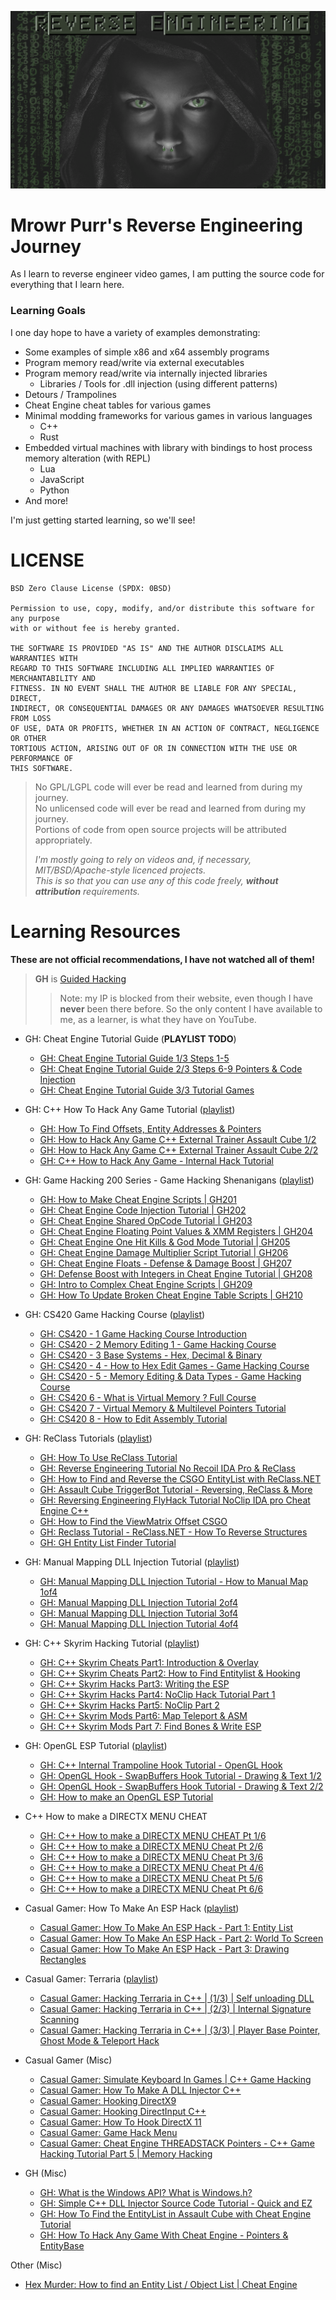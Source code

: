 ![Reverse Engineering](Images/Logo.png)

# Mrowr Purr's Reverse Engineering Journey

As I learn to reverse engineer video games, I am putting the source code for everything that I learn here.

### Learning Goals

I one day hope to have a variety of examples demonstrating:

- Some examples of simple x86 and x64 assembly programs
- Program memory read/write via external executables
- Program memory read/write via internally injected libraries
  - Libraries / Tools for .dll injection (using different patterns)
- Detours / Trampolines
- Cheat Engine cheat tables for various games
- Minimal modding frameworks for various games in various languages
  - C++
  - Rust
- Embedded virtual machines with library with bindings to host process memory alteration (with REPL)
  - Lua
  - JavaScript
  - Python
- And more!

I'm just getting started learning, so we'll see!

# LICENSE

```
BSD Zero Clause License (SPDX: 0BSD)

Permission to use, copy, modify, and/or distribute this software for any purpose
with or without fee is hereby granted.

THE SOFTWARE IS PROVIDED "AS IS" AND THE AUTHOR DISCLAIMS ALL WARRANTIES WITH
REGARD TO THIS SOFTWARE INCLUDING ALL IMPLIED WARRANTIES OF MERCHANTABILITY AND
FITNESS. IN NO EVENT SHALL THE AUTHOR BE LIABLE FOR ANY SPECIAL, DIRECT,
INDIRECT, OR CONSEQUENTIAL DAMAGES OR ANY DAMAGES WHATSOEVER RESULTING FROM LOSS
OF USE, DATA OR PROFITS, WHETHER IN AN ACTION OF CONTRACT, NEGLIGENCE OR OTHER
TORTIOUS ACTION, ARISING OUT OF OR IN CONNECTION WITH THE USE OR PERFORMANCE OF
THIS SOFTWARE.
```

> No GPL/LGPL code will ever be read and learned from during my journey.  
> No unlicensed code will ever be read and learned from during my journey.  
> Portions of code from open source projects will be attributed appropriately.
> 
> _I'm mostly going to rely on videos and, if necessary, MIT/BSD/Apache-style licenced projects._  
> _This is so that you can use any of this code freely, **without attribution** requirements._

# Learning Resources

**These are not official recommendations, I have not watched all of them!**

> **GH** is [Guided Hacking](https://www.youtube.com/@GuidedHacking)
> > Note: my IP is blocked from their website, even though I have **never** been there before.
> > So the only content I have available to me, as a learner, is what they have on YouTube. 

- GH: Cheat Engine Tutorial Guide (**PLAYLIST TODO**)
  - [GH: Cheat Engine Tutorial Guide 1/3 Steps 1-5](https://youtu.be/Nib69uZJCaA)
  - [GH: Cheat Engine Tutorial Guide 2/3 Steps 6-9 Pointers & Code Injection](https://youtu.be/yjdSxL2DWfE)
  - [GH: Cheat Engine Tutorial Guide 3/3 Tutorial Games](https://youtu.be/H9_0exi5tCU)

- GH: C++ How To Hack Any Game Tutorial ([playlist](https://www.youtube.com/playlist?list=PL2C03D3BB7FAF2EA0))
  - [GH: How To Find Offsets, Entity Addresses & Pointers](https://youtu.be/YaFlh2pIKAg)
  - [GH: How to Hack Any Game C++ External Trainer Assault Cube 1/2](https://youtu.be/wiX5LmdD5yk)
  - [GH: How to Hack Any Game C++ External Trainer Assault Cube 2/2](https://youtu.be/UMt1daXknes)
  - [GH: C++ How to Hack Any Game - Internal Hack Tutorial](https://youtu.be/hlioPJ_uB7M)

- GH: Game Hacking 200 Series - Game Hacking Shenanigans ([playlist](https://www.youtube.com/playlist?list=PLt9cUwGw6CYFKVpM1mJoz2yBMVMjl_f5F))
  - [GH: How to Make Cheat Engine Scripts | GH201](https://youtu.be/BofjhNsR-FU)
  - [GH: Cheat Engine Code Injection Tutorial | GH202](https://youtu.be/I9xO2mtpYgI)
  - [GH: Cheat Engine Shared OpCode Tutorial | GH203](https://youtu.be/Twj1cdG6DcE)
  - [GH: Cheat Engine Floating Point Values & XMM Registers | GH204](https://youtu.be/EL0rGxCz0gs)
  - [GH: Cheat Engine One Hit Kills & God Mode Tutorial | GH205](https://youtu.be/9eNbydCXW-E)
  - [GH: Cheat Engine Damage Multiplier Script Tutorial | GH206](https://youtu.be/nv6Iidq7BTA)
  - [GH: Cheat Engine Floats - Defense & Damage Boost | GH207](https://youtu.be/zxb_OC8-wl4)
  - [GH: Defense Boost with Integers in Cheat Engine Tutorial | GH208](https://youtu.be/J6yqIyYOGXU)
  - [GH: Intro to Complex Cheat Engine Scripts | GH209](https://youtu.be/0_-0nxd805I)
  - [GH: How To Update Broken Cheat Engine Table Scripts | GH210](https://youtu.be/Aa7TEpeiD2c)

- GH: CS420 Game Hacking Course ([playlist](https://www.youtube.com/playlist?list=PLt9cUwGw6CYG1b4L76vZ49tvI2mfmRSCl))
  - [GH: CS420 - 1 Game Hacking Course Introduction](https://youtu.be/hj4rhfnikVs)
  - [GH: CS420 - 2 Memory Editing 1 - Game Hacking Course](https://youtu.be/xOBE_vWDX_I)
  - [GH: CS420 - 3 Base Systems - Hex, Decimal & Binary](https://youtu.be/nA7o5kmH6wg)
  - [GH: CS420 - 4 - How to Hex Edit Games - Game Hacking Course](https://youtu.be/EpcK8uk7lcY)
  - [GH: CS420 - 5 - Memory Editing & Data Types - Game Hacking Course](https://youtu.be/6KNNRqjpgGE)
  - [GH: CS420 6 - What is Virtual Memory ? Full Course](https://youtu.be/aPNcEckD1Qk)
  - [GH: CS420 7 - Virtual Memory & Multilevel Pointers Tutorial](https://youtu.be/_W0xdVO8-j4)
  - [GH: CS420 8 - How to Edit Assembly Tutorial](https://youtu.be/_Sm84vARhbw)

- GH: ReClass Tutorials ([playlist](https://www.youtube.com/playlist?list=PLt9cUwGw6CYHYGsDbI9QnHIJ9q67jzlzL))
  - [GH: How To Use ReClass Tutorial](https://youtu.be/DyqnhSkcVIw)
  - [GH: Reverse Engineering Tutorial No Recoil IDA Pro & ReClass](https://youtu.be/wEkwCW4oJrY)
  - [GH: How to Find and Reverse the CSGO EntityList with ReClass.NET](https://youtu.be/oXlOboQURy0)
  - [GH: Assault Cube TriggerBot Tutorial - Reversing, ReClass & More](https://youtu.be/HZsnoUWK4Do)
  - [GH: Reversing Engineering FlyHack Tutorial NoClip IDA pro Cheat Engine C++](https://youtu.be/tpjwuZCcheQ)
  - [GH: How to Find the ViewMatrix Offset CSGO](https://youtu.be/crT9zGviqVs)
  - [GH: Reclass Tutorial - ReClass.NET - How To Reverse Structures](https://youtu.be/vQb21RM9-5M)
  - [GH: GH Entity List Finder Tutorial](https://youtu.be/F9mwwIqkeqE)

- GH: Manual Mapping DLL Injection Tutorial ([playlist](https://www.youtube.com/playlist?list=PLt9cUwGw6CYEX6mVdDAly7oZOgpsZOycp))
  - [GH: Manual Mapping DLL Injection Tutorial - How to Manual Map 1of4](https://youtu.be/qzZTXcBu3cE)
  - [GH: Manual Mapping DLL Injection Tutorial 2of4](https://youtu.be/EXRm7tCOwGg)
  - [GH: Manual Mapping DLL Injection Tutorial 3of4](https://youtu.be/c8B--5lKbNg)
  - [GH: Manual Mapping DLL Injection Tutorial 4of4](https://youtu.be/_7SvkCGE67M)

- GH: C++ Skyrim Hacking Tutorial ([playlist](https://www.youtube.com/playlist?list=PLt9cUwGw6CYHGTfaPSywuS-lZfBpozPa9))
  - [GH: C++ Skyrim Cheats Part1: Introduction & Overlay](https://youtu.be/i8Cn7fydNUA)
  - [GH: C++ Skyrim Cheats Part2: How to Find Entitylist & Hooking](https://youtu.be/aYN7IjGubuY)
  - [GH: C++ Skyrim Hacks Part3: Writing the ESP](https://youtu.be/jOwTVLqaEsw)
  - [GH: C++ Skyrim Hacks Part4: NoClip Hack Tutorial Part 1](https://youtu.be/-ZJyAWDQXzM)
  - [GH: C++ Skyrim Hacks Part5: NoClip Part 2](https://youtu.be/W0IgSTlGJTY)
  - [GH: C++ Skyrim Mods Part6: Map Teleport & ASM](https://youtu.be/NzyFl4_LM3M)
  - [GH: C++ Skyrim Mods Part 7: Find Bones & Write ESP](https://youtu.be/JtWPpbLAh8Q)

- GH: OpenGL ESP Tutorial ([playlist](https://www.youtube.com/playlist?list=PLt9cUwGw6CYEER_157GkcVNVnn9oGdTEz))
  - [GH: C++ Internal Trampoline Hook Tutorial - OpenGL Hook](https://youtu.be/HLh_9qOkzy0)
  - [GH: OpenGL Hook - SwapBuffers Hook Tutorial - Drawing & Text 1/2](https://youtu.be/dEgva5-OsSY)
  - [GH: OpenGL Hook - SwapBuffers Hook Tutorial - Drawing & Text 2/2](https://youtu.be/6JV0dmLWMNs)
  - [GH: How to make an OpenGL ESP Tutorial](https://youtu.be/kGDKQXgxIrY)

- C++ How to make a DIRECTX MENU CHEAT
  - [GH: C++ How to make a DIRECTX MENU CHEAT Pt 1/6](https://youtu.be/oWuIUzBtdcM)
  - [GH: C++ How to make a DIRECTX MENU Cheat Pt 2/6](https://youtu.be/y-YvN6SLv4Y)
  - [GH: C++ How to make a DIRECTX MENU Cheat Pt 3/6](https://youtu.be/xQUYuNRTvb8)
  - [GH: C++ How to make a DIRECTX MENU Cheat Pt 4/6](https://youtu.be/jQx-I0Csa5w)
  - [GH: C++ How to make a DIRECTX MENU Cheat Pt 5/6](https://youtu.be/q7M2-90mMmc)
  - [GH: C++ How to make a DIRECTX MENU Cheat Pt 6/6](https://youtu.be/62iFdscv_M0)

- Casual Gamer: How To Make An ESP Hack ([playlist](https://www.youtube.com/playlist?list=PLZ4C_iMwBO68DzDYDNC28bh1wxrewTDYr))
  - [Casual Gamer: How To Make An ESP Hack - Part 1: Entity List](https://youtu.be/SPHARh6ukog)
  - [Casual Gamer: How To Make An ESP Hack - Part 2: World To Screen](https://youtu.be/pd4O1-7o3dc)
  - [Casual Gamer: How To Make An ESP Hack - Part 3: Drawing Rectangles](https://youtu.be/fOHPaBkwvyk)

- Casual Gamer: Terraria ([playlist](https://www.youtube.com/playlist?list=PLZ4C_iMwBO698cGY-v2UUsooUQ2qecj3J))
  - [Casual Gamer: Hacking Terraria in C++ | (1/3) | Self unloading DLL](https://youtu.be/uuMg7CeJF1k)
  - [Casual Gamer: Hacking Terraria in C++ | (2/3) | Internal Signature Scanning](https://youtu.be/l025elxvmX8)
  - [Casual Gamer: Hacking Terraria in C++ | (3/3) | Player Base Pointer, Ghost Mode & Teleport Hack](https://youtu.be/PEOK7iww3zQ)

- Casual Gamer (Misc)
  - [Casual Gamer: Simulate Keyboard In Games | C++ Game Hacking](https://youtu.be/L271J_lKyRA)
  - [Casual Gamer: How To Make A DLL Injector C++](https://youtu.be/44-TOfLGBzk)
  - [Casual Gamer: Hooking DirectX9](https://youtu.be/20wXiQMVMpA)
  - [Casual Gamer: Hooking DirectInput C++](https://youtu.be/oh9i7hPQZT8)
  - [Casual Gamer: How To Hook DirectX 11](https://youtu.be/fChxV6rypIg)
  - [Casual Gamer: Game Hack Menu](https://youtu.be/NcClcNlsfdw)
  - [Casual Gamer: Cheat Engine THREADSTACK Pointers - C++ Game Hacking Tutorial Part 5 | Memory Hacking](https://youtu.be/YDHE42QIRNQ)

- GH (Misc)
  - [GH: What is the Windows API? What is Windows.h?](https://youtu.be/S4lQwJawOzI)
  - [GH: Simple C++ DLL Injector Source Code Tutorial - Quick and EZ](https://youtu.be/PZLhlWUmMs0)
  - [GH: How To Find the EntityList in Assault Cube with Cheat Engine Tutorial](https://youtu.be/TCu0qSivXUc)
  - [GH: How To Hack Any Game With Cheat Engine - Pointers & EntityBase](https://youtu.be/fvv8IJGke1Q)

Other (Misc)
  - [Hex Murder: How to find an Entity List / Object List | Cheat Engine](https://youtu.be/0Hr-8rH3nWs)
